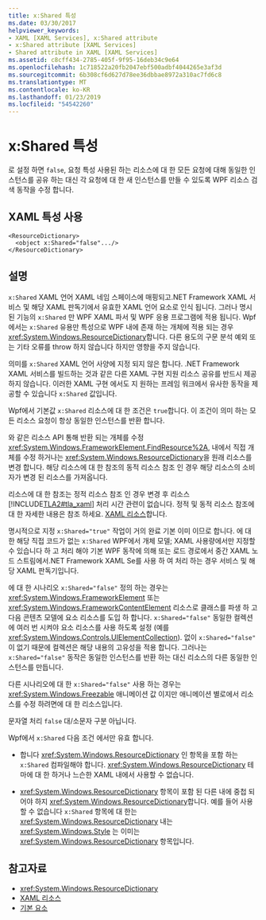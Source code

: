 ```yaml
---
title: x:Shared 특성
ms.date: 03/30/2017
helpviewer_keywords:
- XAML [XAML Services], x:Shared attribute
- x:Shared attribute [XAML Services]
- Shared attribute in XAML [XAML Services]
ms.assetid: c8cff434-2785-405f-9f95-16deb34c9e64
ms.openlocfilehash: 1c718522a20fb2047ebf500adbf4044265e3af3d
ms.sourcegitcommit: 6b308cf6d627d78ee36dbbae8972a310ac7fd6c8
ms.translationtype: MT
ms.contentlocale: ko-KR
ms.lasthandoff: 01/23/2019
ms.locfileid: "54542260"
---
```

# <a name="xshared-attribute"></a>x:Shared 특성
로 설정 하면 `false`, 요청 특성 사용된 하는 리소스에 대 한 모든 요청에 대해 동일한 인스턴스를 공유 하는 대신 각 요청에 대 한 새 인스턴스를 만들 수 있도록 WPF 리소스 검색 동작을 수정 합니다.  
  
## <a name="xaml-attribute-usage"></a>XAML 특성 사용  
  
```xaml  
<ResourceDictionary>  
  <object x:Shared="false".../>  
</ResourceDictionary>  
```  
  
## <a name="remarks"></a>설명  
 `x:Shared` XAML 언어 XAML 네임 스페이스에 매핑되고.NET Framework XAML 서비스 및 해당 XAML 판독기에서 유효한 XAML 언어 요소로 인식 됩니다. 그러나 명시 된 기능의 `x:Shared` 만 WPF XAML 파서 및 WPF 응용 프로그램에 적용 됩니다. Wpf에서는 `x:Shared` 유용만 특성으로 WPF 내에 존재 하는 개체에 적용 되는 경우 <xref:System.Windows.ResourceDictionary>합니다. 다른 용도의 구문 분석 예외 또는 기타 오류를 throw 하지 않습니다 하지만 영향을 주지 않습니다.  
  
 의미를 `x:Shared` XAML 언어 사양에 지정 되지 않은 합니다. .NET Framework XAML 서비스를 빌드하는 것과 같은 다른 XAML 구현 지원 리소스 공유를 반드시 제공 하지 않습니다. 이러한 XAML 구현 에서도 지 원하는 프레임 워크에서 유사한 동작을 제공할 수 있습니다 `x:Shared` 값입니다.  
  
 Wpf에서 기본값 `x:Shared` 리소스에 대 한 조건은 `true`합니다. 이 조건이 의미 하는 모든 리소스 요청이 항상 동일한 인스턴스를 반환 합니다.  
  
 와 같은 리소스 API 통해 반환 되는 개체를 수정 <xref:System.Windows.FrameworkElement.FindResource%2A>, 내에서 직접 개체를 수정 하거나는 <xref:System.Windows.ResourceDictionary>을 원래 리소스를 변경 합니다. 해당 리소스에 대 한 참조의 동적 리소스 참조 인 경우 해당 리소스의 소비자가 변경 된 리소스를 가져옵니다.  
  
 리소스에 대 한 참조는 정적 리소스 참조 인 경우 변경 후 리소스 [!INCLUDE[TLA2#tla_xaml](../../../includes/tla2sharptla-xaml-md.md)] 처리 시간 관련이 없습니다. 정적 및 동적 리소스 참조에 대 한 자세한 내용은 참조 하세요. [XAML 리소스](../../../docs/framework/wpf/advanced/xaml-resources.md)합니다.  
  
 명시적으로 지정 `x:Shared="true"` 작업이 거의 완료 기본 이미 이므로 합니다. 에 대 한 해당 직접 코드가 없는 `x:Shared` WPF에서 개체 모델; XAML 사용량에서만 지정할 수 있습니다 하 고 처리 해야 기본 WPF 동작에 의해 또는 로드 경로에서 중간 XAML 노드 스트림에서.NET Framework XAML Se를 사용 하 여 처리 하는 경우 서비스 및 해당 XAML 판독기입니다.  
  
 에 대 한 시나리오 `x:Shared="false"` 정의 하는 경우는 <xref:System.Windows.FrameworkElement> 또는 <xref:System.Windows.FrameworkContentElement> 리소스로 클래스를 파생 하 고 다음 콘텐츠 모델에 요소 리소스를 도입 하 합니다. `x:Shared="false"` 동일한 컬렉션에 여러 번 시켜야 요소 리소스를 사용 하도록 설정 (예를 <xref:System.Windows.Controls.UIElementCollection>). 없이 `x:Shared="false"` 이 없기 때문에 컬렉션은 해당 내용의 고유성을 적용 합니다. 그러나는 `x:Shared="false"` 동작은 동일한 인스턴스를 반환 하는 대신 리소스의 다른 동일한 인스턴스를 만듭니다.  
  
 다른 시나리오에 대 한 `x:Shared="false"` 사용 하는 경우는 <xref:System.Windows.Freezable> 애니메이션 값 이지만 애니메이션 별로에서 리소스를 수정 하려면에 대 한 리소스입니다.  
  
 문자열 처리 `false` 대/소문자 구분 아닙니다.  
  
 Wpf에서 `x:Shared` 다음 조건 에서만 유효 합니다.  
  
-   합니다 <xref:System.Windows.ResourceDictionary> 인 항목을 포함 하는 `x:Shared` 컴파일해야 합니다. <xref:System.Windows.ResourceDictionary> 테마에 대 한 하거나 느슨한 XAML 내에서 사용할 수 없습니다.  
  
-   <xref:System.Windows.ResourceDictionary> 항목이 포함 된 다른 내에 중첩 되어야 하지 <xref:System.Windows.ResourceDictionary>합니다. 예를 들어 사용할 수 없습니다 `x:Shared` 항목에 대 한는 <xref:System.Windows.ResourceDictionary> 내는 <xref:System.Windows.Style> 는 이미는 <xref:System.Windows.ResourceDictionary> 항목입니다.  
  
## <a name="see-also"></a>참고자료
- <xref:System.Windows.ResourceDictionary>
- [XAML 리소스](../../../docs/framework/wpf/advanced/xaml-resources.md)
- [기본 요소](../../../docs/framework/wpf/advanced/base-elements.md)
